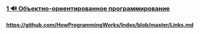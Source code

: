 ### [1 🔊 Объектно-ориентированное программирование](https://www.youtube.com/watch?v=r4ReQlVtfgQ)

#### https://github.com/HowProgrammingWorks/Index/blob/master/Links.md

